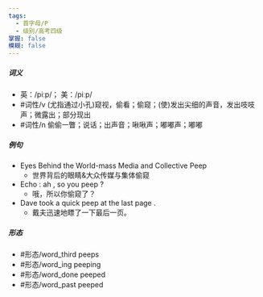 ```yaml
---
tags:
  - 首字母/P
  - 级别/高考四级
掌握: false
模糊: false
---
```

##### 词义
- 英：/piːp/； 美：/piːp/
- #词性/v  (尤指通过小孔)窥视，偷看；偷窥；(使)发出尖细的声音，发出吱吱声；微露出；部分现出
- #词性/n  偷偷一瞥；说话；出声音；啾啾声；嘟嘟声；嘟嘟
##### 例句
- Eyes Behind the World-mass Media and Collective Peep
	- 世界背后的眼睛&大众传媒与集体偷窥
- Echo : ah , so you peep ?
	- 哦，所以你偷窥了？
- Dave took a quick peep at the last page .
	- 戴夫迅速地瞟了一下最后一页。
##### 形态
- #形态/word_third peeps
- #形态/word_ing peeping
- #形态/word_done peeped
- #形态/word_past peeped
